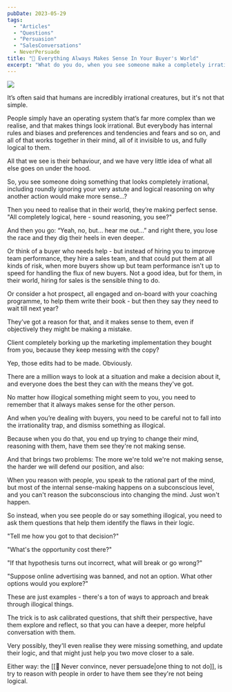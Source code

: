```yaml
---
pubDate: 2023-05-29
tags:
  - "Articles"
  - "Questions"
  - "Persuasion"
  - "SalesConversations"
  - NeverPersuade
title: "📄 Everything Always Makes Sense In Your Buyer's World"
excerpt: "What do you do, when you see someone make a completely irrational argument or decision? Most of us will go into explain-mode, and try to show the person the flaw in their logic. That's not very effective, because in their world, they're making perfect sense."
---
```

![](Media/SalesFlowCoach.app_Everything-always-makes-sense-in-the-world-of-your-buyer_MartinStellar.jpeg.jpg)

It’s often said that humans are incredibly irrational creatures, but it's not that simple.

People simply have an operating system that’s far more complex than we realise, and that makes things look irrational. But everybody has internal rules and biases and preferences and tendencies and fears and so on, and all of that works together in their mind, all of it invisible to us, and fully logical to them.

All that we see is their behaviour, and we have very little idea of what all else goes on under the hood.

So, you see someone doing something that looks completely irrational, including roundly ignoring your very astute and logical reasoning on why another action would make more sense…?

Then you need to realise that in their world, they’re making perfect sense. "All completely logical, here - sound reasoning, you see?"

And then you go: “Yeah, no, but... hear me out...” and right there, you lose the race and they dig their heels in even deeper.

Or think of a buyer who needs help - but instead of hiring you to improve team performance, they hire a sales team, and that could put them at all kinds of risk, when more buyers show up but team performance isn't up to speed for handling the flux of new buyers. Not a good idea, but for them, in their world, hiring for sales is the sensible thing to do.

Or consider a hot prospect, all engaged and on-board with your coaching programme, to help them write their book - but then they say they need to wait till next year?

They’ve got a reason for that, and it makes sense to them, even if objectively they might be making a mistake.

Client completely borking up the marketing implementation they bought from you, because they keep messing with the copy?

Yep, those edits had to be made. Obviously.

There are a million ways to look at a situation and make a decision about it, and everyone does the best they can with the means they've got.

No matter how illogical something might seem to you, you need to remember that it always makes sense for the other person.

And when you’re dealing with buyers, you need to be careful not to fall into the irrationality trap, and dismiss something as illogical.

Because when you do that, you end up trying to change their mind, reasoning with them, have them see they're not making sense.

And that brings two problems: The more we're told we're not making sense, the harder we will defend our position, and also: 

When you reason with people, you speak to the rational part of the mind, but most of the internal sense-making happens on a subconscious level, and you can't reason the subconscious into changing the mind. Just won't happen.

So instead, when you see people do or say something illogical, you need to ask them questions that help them identify the flaws in their logic.

"Tell me how you got to that decision?"

"What's the opportunity cost there?"

"If that hypothesis turns out incorrect, what will break or go wrong?"

"Suppose online advertising was banned, and not an option. What other options would you explore?"

These are just examples - there's a ton of ways to approach and break through illogical things.

The trick is to ask calibrated questions, that shift their perspective, have them explore and reflect, so that you can have a deeper, more helpful conversation with them.

Very possibly, they'll even realise they were missing something, and update their logic, and that might just help you two move closer to a sale.

Either way: the [[📄 Never convince, never persuade|one thing to not do]], is try to reason with people in order to have them see they're not being logical.


